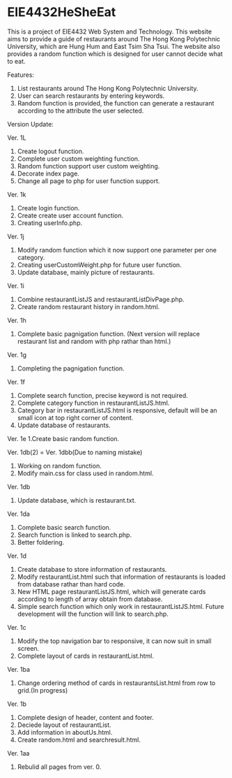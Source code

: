 # EIE4432HeSheEat

This is a project of EIE4432 Web System and Technology.
This website aims to provide a guide of restaurants around The Hong Kong Polytechnic University,
which are Hung Hum and East Tsim Sha Tsui.
The website also provides a random function which is designed for user cannot decide what to eat.

Features:
1. List restaurants around The Hong Kong Polytechnic University.
2. User can search restaurants by entering keywords.
3. Random function is provided, the function can generate a restaurant according to the attribute the user selected.

Version Update:

Ver. 1L
1. Create logout function.
2. Complete user custom weighting function.
3. Random function support user custom weighting.
4. Decorate index page.
5. Change all page to php for user function support.

Ver. 1k
1. Create login function.
2. Create create user account function.
3. Creating userInfo.php.

Ver. 1j
1. Modify random function which it now support one parameter per one category.
2. Creating userCustomWeight.php for future user function.
3. Update database, mainly picture of restaurants.

Ver. 1i
1. Combine restaurantListJS and restaurantListDivPage.php.
2. Create random restaurant history in random.html.

Ver. 1h
1. Complete basic pagnigation function. (Next version will replace restaurant list and random with php rathar than html.)

Ver. 1g
1. Completing the pagnigation function.

Ver. 1f
1. Complete search function, precise keyword is not required.
2. Complete category function in restaurantListJS.html.
3. Category bar in restaurantListJS.html is responsive, default will be an small icon at top right corner of content.
4. Update database of restaurants.

Ver. 1e
1.Create basic random function.

Ver. 1db(2) = Ver. 1dbb(Due to naming mistake)
1. Working on random function.
2. Modify main.css for class used in random.html.

Ver. 1db
1. Update database, which is restaurant.txt.

Ver. 1da
1. Complete basic search function.
2. Search function is linked to search.php.
3. Better foldering.

Ver. 1d
1. Create database to store information of restaurants.
2. Modify restaurantList.html such that information of restaurants is loaded from database rathar than hard code.
3. New HTML page restaurantListJS.html, which will generate cards according to length of array obtain from database.
4. Simple search function which only work in restaurantListJS.html. Future development will the function will link to search.php.

Ver. 1c
1. Modify the top navigation bar to responsive, it can now suit in small screen.
2. Complete layout of cards in restaurantList.html.

Ver. 1ba
1. Change ordering method of cards in restaurantsList.html from row to grid.(In progress)

Ver. 1b
1. Complete design of header, content and footer.
2. Deciede layout of restaurantList.
3. Add information in aboutUs.html.
4. Create random.html and searchresult.html.

Ver. 1aa
1. Rebulid all pages from ver. 0.
